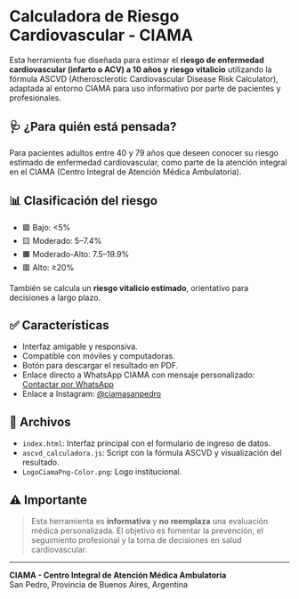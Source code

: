# Calculadora de Riesgo Cardiovascular - CIAMA

Esta herramienta fue diseñada para estimar el **riesgo de enfermedad cardiovascular (infarto o ACV) a 10 años y riesgo vitalicio** utilizando la fórmula ASCVD (Atherosclerotic Cardiovascular Disease Risk Calculator), adaptada al entorno CIAMA para uso informativo por parte de pacientes y profesionales.

## 🩺 ¿Para quién está pensada?

Para pacientes adultos entre 40 y 79 años que deseen conocer su riesgo estimado de enfermedad cardiovascular, como parte de la atención integral en el CIAMA (Centro Integral de Atención Médica Ambulatoria).

## 📊 Clasificación del riesgo

- 🟩 Bajo: <5%
- 🟨 Moderado: 5–7.4%
- 🟧 Moderado-Alto: 7.5–19.9%
- 🟥 Alto: ≥20%

También se calcula un **riesgo vitalicio estimado**, orientativo para decisiones a largo plazo.

## ✅ Características

- Interfaz amigable y responsiva.
- Compatible con móviles y computadoras.
- Botón para descargar el resultado en PDF.
- Enlace directo a WhatsApp CIAMA con mensaje personalizado:
  [Contactar por WhatsApp](https://wa.me/543329524932?text=Hola%20CIAMA%2C%20consulto%20por%20mi%20riesgo%20cardiovascular.%20Vamos%20a%20ayudar%20a%20resolverlo.)
- Enlace a Instagram: [@ciamasanpedro](https://instagram.com/ciamasanpedro)

## 📁 Archivos

- `index.html`: Interfaz principal con el formulario de ingreso de datos.
- `ascvd_calculadora.js`: Script con la fórmula ASCVD y visualización del resultado.
- `LogoCiamaPng-Color.png`: Logo institucional.

## ⚠️ Importante

> Esta herramienta es **informativa** y **no reemplaza** una evaluación médica personalizada. El objetivo es fomentar la prevención, el seguimiento profesional y la toma de decisiones en salud cardiovascular.

---

**CIAMA - Centro Integral de Atención Médica Ambulatoria**  
San Pedro, Provincia de Buenos Aires, Argentina  
